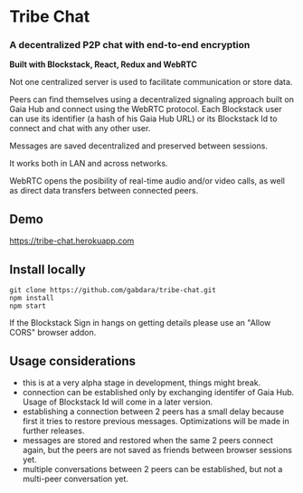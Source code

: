 # Tribe Chat

### A decentralized P2P chat with end-to-end encryption

__Built with Blockstack, React, Redux and WebRTC__

Not one centralized server is used to facilitate communication or store data.

Peers can find themselves using a decentralized signaling approach built on Gaia Hub and connect using the WebRTC protocol.
Each Blockstack user can use its identifier (a hash of his Gaia Hub URL) or its Blockstack Id to connect and chat with any other user.

Messages are saved decentralized and preserved between sessions.

It works both in LAN and across networks.

WebRTC opens the posibility of real-time audio and/or video calls, as well as direct data transfers between connected peers.

## Demo
https://tribe-chat.herokuapp.com

## Install locally
```
git clone https://github.com/gabdara/tribe-chat.git
npm install
npm start
```
If the Blockstack Sign in hangs on getting details please use an "Allow CORS" browser addon.

## Usage considerations

- this is at a very alpha stage in development, things might break.
- connection can be established only by exchanging identifer of Gaia Hub. Usage of Blockstack Id will come in a later version.
- establishing a connection between 2 peers has a small delay because first it tries to restore previous messages. Optimizations will be made in further releases.
- messages are stored and restored when the same 2 peers connect again, but the peers are not saved as friends between browser sessions yet.
- multiple conversations between 2 peers can be established, but not a multi-peer conversation yet.